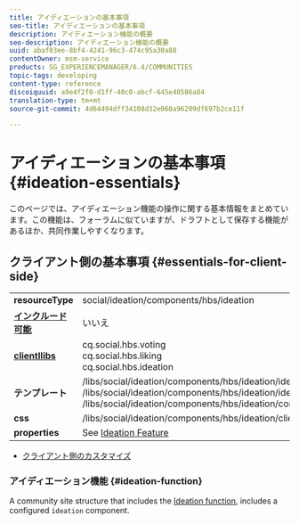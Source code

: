 ```yaml
---
title: アイディエーションの基本事項
seo-title: アイディエーションの基本事項
description: アイディエーション機能の概要
seo-description: アイディエーション機能の概要
uuid: abaf03ee-8bf4-4241-96c3-474c95a30a88
contentOwner: msm-service
products: SG_EXPERIENCEMANAGER/6.4/COMMUNITIES
topic-tags: developing
content-type: reference
discoiquuid: a9e4f2f0-d1ff-40c0-abcf-645e40586a84
translation-type: tm+mt
source-git-commit: 4d64494dff34108d32e060a96209df697b2ce11f

---
```



# アイディエーションの基本事項 {#ideation-essentials}

このページでは、アイディエーション機能の操作に関する基本情報をまとめています。この機能は、フォーラムに似ていますが、ドラフトとして保存する機能があるほか、共同作業しやすくなります。

## クライアント側の基本事項 {#essentials-for-client-side}

<table> 
 <tbody>
  <tr>
   <td> <strong>resourceType</strong></td> 
   <td>social/ideation/components/hbs/ideation</td> 
  </tr>
  <tr>
   <td> <a href="scf.md#add-or-include-a-communities-component"><strong>インクルード可能</strong></a></td> 
   <td>いいえ</td> 
  </tr>
  <tr>
   <td> <a href="clientlibs.md"><strong>clientllibs</strong></a></td> 
   <td>cq.social.hbs.voting<br /> cq.social.hbs.liking<br /> cq.social.hbs.ideation</td> 
  </tr>
  <tr>
   <td> <strong>テンプレート</strong></td> 
   <td> /libs/social/ideation/components/hbs/ideation/ideation.hbs<br /> /libs/social/ideation/components/hbs/ideation/ideationlists.hbs<br /> /libs/social/ideation/components/hbs/ideation/composer.hbs</td> 
  </tr>
  <tr>
   <td> <strong>css</strong></td> 
   <td> /libs/social/ideation/components/hbs/ideation/clientlibs/ideation.css</td> 
  </tr>
  <tr>
   <td><strong> properties</strong></td> 
   <td>See <a href="ideation-feature.md">Ideation Feature</a></td> 
  </tr>
 </tbody>
</table>

* [クライアント側のカスタマイズ](client-customize.md)

### アイディエーション機能 {#ideation-function}

A community site structure that includes the [Ideation function](functions.md#ideation-function), includes a configured `ideation` component.
